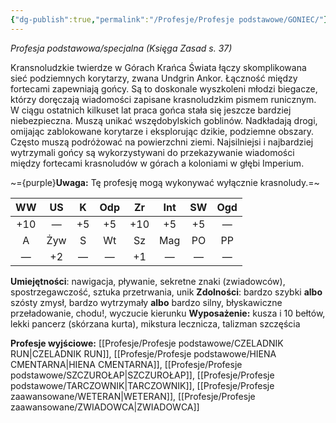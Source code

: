 ```yaml
---
{"dg-publish":true,"permalink":"/Profesje/Profesje podstawowe/GONIEC/"}
---
```


*Profesja podstawowa/specjalna (Księga Zasad s. 37)*

Kransnoludzkie twierdze w Górach Krańca Świata łączy skomplikowana sieć podziemnych korytarzy, zwana Undgrin Ankor. Łączność między fortecami zapewniają gońcy. Są to doskonale wyszkoleni młodzi biegacze, którzy doręczają wiadomości zapisane krasnoludzkim pismem runicznym. W ciągu ostatnich kilkuset lat praca gońca stała się jeszcze bardziej niebezpieczna. Muszą unikać wszędobylskich goblinów. Nadkładają drogi, omijając zablokowane korytarze i eksplorując dzikie, podziemne obszary. Często muszą podróżować na powierzchni ziemi. Najsilniejsi i najbardziej wytrzymali gońcy są wykorzystywani do przekazywanie wiadomości między fortecami krasnoludów w górach a koloniami w głębi Imperium.

~={purple}**Uwaga:** Tę profesję mogą wykonywać wyłącznie krasnoludy.=~

| WW  | US  |  K  | Odp | Zr  | Int | SW  | Ogd |
| :-: | :-: | :-: | :-: | :-: | :-: | :-: | :-: |
| +10 |  —  | +5  | +5  | +10 | +5  | +5  |  —  |
|  A  | Żyw |  S  | Wt  | Sz  | Mag | PO  | PP  |
|  —  | +2  |  —  |  —  | +1  |  —  |  —  |  —  |
**Umiejętności**: nawigacja, pływanie, sekretne znaki (zwiadowców), spostrzegawczość, sztuka przetrwania, unik
**Zdolności**: bardzo szybki **albo** szósty zmysł, bardzo wytrzymały **albo** bardzo silny, błyskawiczne przeładowanie, chodu!, wyczucie kierunku
**Wyposażenie:** kusza i 10 bełtów, lekki pancerz (skórzana kurta), mikstura lecznicza, talizman szczęścia

**Profesje wyjściowe:** [[Profesje/Profesje podstawowe/CZELADNIK RUN\|CZELADNIK RUN]], [[Profesje/Profesje podstawowe/HIENA CMENTARNA\|HIENA CMENTARNA]], [[Profesje/Profesje podstawowe/SZCZUROŁAP\|SZCZUROŁAP]], [[Profesje/Profesje podstawowe/TARCZOWNIK\|TARCZOWNIK]], [[Profesje/Profesje zaawansowane/WETERAN\|WETERAN]], [[Profesje/Profesje zaawansowane/ZWIADOWCA\|ZWIADOWCA]]